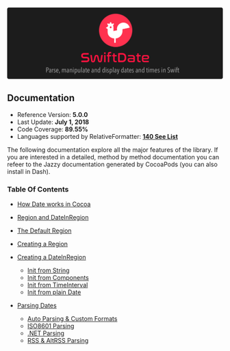![](./SwiftDate.png)

## Documentation

- Reference Version: **5.0.0**
- Last Update: **July 1, 2018**
- Code Coverage: **89.55%**
- Languages supported by RelativeFormatter: [**140 See List**](Languages.md)

The following documentation explore all the major features of the library. If you are interested in a detailed, method by method documentation you can refeer to the Jazzy documentation generated by CocoaPods (you can also install in Dash).

### Table Of Contents

- [How Date works in Cocoa](Introduction.md#how_date_works)
- [Region and DateInRegion](Introduction.md#region_dateinregion)
- [The Default Region](Introduction.md#default_region)
- [Creating a Region](Introduction.md#creating_region)
- [Creating a DateInRegion](Introduction.md#creating_dateinregion)
	- [Init from String](Introduction.md#initfromstring)
	- [Init from Components](Introduction.md#initfromcomponents)
	- [Init from TimeInterval](Introduction.md#initfromtimeinterval)
	- [Init from plain Date](Introduction.md#initfromplaindate)

- [Parsing Dates](Parsing_Dates.md#index)
	- [Auto Parsing & Custom Formats](Parsing_Dates.md#autoparsing)
	- [ISO8601 Parsing](Parsing_Dates.md#iso8601)
	- [.NET Parsing](Parsing_Dates.md#dotnet)
	- [RSS & AltRSS Parsing](Parsing_Dates.md#rssaltrss)